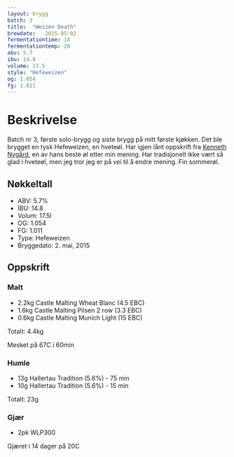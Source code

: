 ```yaml
---
layout: brygg
batch: 3
title:  "Weizen Death"
brewdate:   2015-05-02
fermentationtime: 14
fermentationtemp: 20
abv: 5.7
ibu: 14.8
volume: 17.5
style: "Hefeweizen"
og: 1.054
fg: 1.011
---
```

# Beskrivelse

Batch nr 3, første solo-brygg og siste brygg på mitt første kjøkken. Det ble brygget en tysk Hefeweizen, en hveteøl. Har igjen lånt oppskrift fra [Kenneth Nygård](www.newfarmbrew.com/2014/05/batch-40-newfarm-hefeweizen.html), en av hans beste øl etter min mening. Har tradisjonelt ikke vært så glad i hveteøl, men jeg tror jeg er på vei til å endre mening. Fin sommerøl.

## Nøkkeltall

- ABV: 5.7%
- IBU: 14.8
- Volum: 17.5l
- OG: 1.054
- FG: 1.011
- Type: Hefeweizen
- Bryggedato: 2. mai, 2015

## Oppskrift

### Malt
- 2.2kg Castle Malting Wheat Blanc (4.5 EBC)
- 1.6kg Castle Malting Pilsen 2 row (3.3 EBC)
- 0.6kg Castle Malting Munich Light (15 EBC)

Totalt: 4.4kg

Mesket på 67C i 60min

### Humle
- 13g Hallertau Tradition (5.6%) - 75 min
- 10g Hallertau Tradition (5.6%) - 15 min

Totalt: 23g

### Gjær

- 2pk WLP300

Gjæret i 14 dager på 20C
